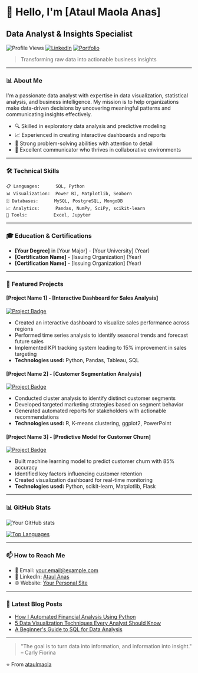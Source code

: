 # 👋 Hello, I'm [Ataul Maola Anas]
## Data Analyst & Insights Specialist

![Profile Views](https://komarev.com/ghpvc/?username=ataulmaola&color=brightgreen)
[![LinkedIn](https://img.shields.io/badge/LinkedIn-Connect-blue)](https://www.linkedin.com/in/ataul-anas/)
[![Portfolio](https://img.shields.io/badge/Portfolio-Visit-success)](https://yourportfolio.com)

> Transforming raw data into actionable business insights

---

### 📊 About Me

I'm a passionate data analyst with expertise in data visualization, statistical analysis, and business intelligence. My mission is to help organizations make data-driven decisions by uncovering meaningful patterns and communicating insights effectively.

- 🔍 Skilled in exploratory data analysis and predictive modeling
- 📈 Experienced in creating interactive dashboards and reports
- 🧠 Strong problem-solving abilities with attention to detail
- 🤝 Excellent communicator who thrives in collaborative environments

---

### 🛠️ Technical Skills

```
📋 Languages:      SQL, Python
📊 Visualization:  Power BI, Matplotlib, Seaborn
🗄️ Databases:      MySQL, PostgreSQL, MongoDB
📈 Analytics:      Pandas, NumPy, SciPy, scikit-learn
🧰 Tools:          Excel, Jupyter
```

---

### 🎓 Education & Certifications

- **[Your Degree]** in [Your Major] - [Your University] (Year)
- **[Certification Name]** - [Issuing Organization] (Year)
- **[Certification Name]** - [Issuing Organization] (Year)

---

### 💼 Featured Projects

#### [Project Name 1] - [Interactive Dashboard for Sales Analysis]

[![Project Badge](https://img.shields.io/badge/Project-View-orange)](https://github.com/yourusername/project1)

- Created an interactive dashboard to visualize sales performance across regions
- Performed time series analysis to identify seasonal trends and forecast future sales
- Implemented KPI tracking system leading to 15% improvement in sales targeting
- **Technologies used:** Python, Pandas, Tableau, SQL

#### [Project Name 2] - [Customer Segmentation Analysis]

[![Project Badge](https://img.shields.io/badge/Project-View-orange)](https://github.com/yourusername/project2)

- Conducted cluster analysis to identify distinct customer segments
- Developed targeted marketing strategies based on segment behavior
- Generated automated reports for stakeholders with actionable recommendations
- **Technologies used:** R, K-means clustering, ggplot2, PowerPoint

#### [Project Name 3] - [Predictive Model for Customer Churn]

[![Project Badge](https://img.shields.io/badge/Project-View-orange)](https://github.com/yourusername/project3)

- Built machine learning model to predict customer churn with 85% accuracy
- Identified key factors influencing customer retention
- Created visualization dashboard for real-time monitoring
- **Technologies used:** Python, scikit-learn, Matplotlib, Flask

---

### 📊 GitHub Stats

![Your GitHub stats](https://github-readme-stats.vercel.app/api?username=yourusername&show_icons=true&theme=radical)

[![Top Languages](https://github-readme-stats.vercel.app/api/top-langs/?username=yourusername&layout=compact&theme=radical)](https://github.com/yourusername)

---

### 📫 How to Reach Me

- 📧 Email: your.email@example.com
- 💼 LinkedIn: [Ataul Anas](https://www.linkedin.com/in/ataul-anas/)
- 🌐 Website: [Your Personal Site](https://yourwebsite.com)

---

### 📝 Latest Blog Posts

<!-- BLOG-POST-LIST:START -->
- [How I Automated Financial Analysis Using Python](https://yourblog.com/post1)
- [5 Data Visualization Techniques Every Analyst Should Know](https://yourblog.com/post2)
- [A Beginner's Guide to SQL for Data Analysis](https://yourblog.com/post3)
<!-- BLOG-POST-LIST:END -->

---

> "The goal is to turn data into information, and information into insight." – Carly Fiorina

⭐️ From [ataulmaola](https://github.com/ataulmaola)
